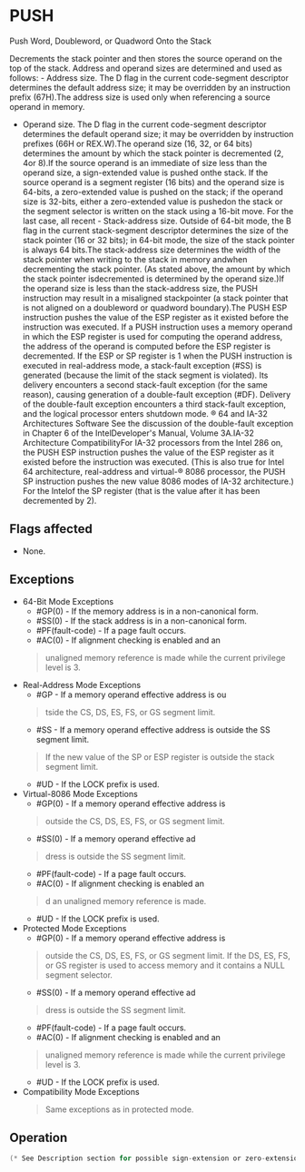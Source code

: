 # PUSH

Push Word, Doubleword, or Quadword Onto the Stack

Decrements the stack pointer and then stores the source operand on the top of the stack.
Address and operand sizes are determined and used as follows: - Address size.
The D flag in the current code-segment descriptor determines the default address size; it may be overridden by an instruction prefix (67H).The address size is used only when referencing a source operand in memory.
- Operand size.
The D flag in the current code-segment descriptor determines the default operand size; it may be overridden by instruction prefixes (66H or REX.W).The operand size (16, 32, or 64 bits) determines the amount by which the stack pointer is decremented (2, 4or 8).If the source operand is an immediate of size less than the operand size, a sign-extended value is pushed onthe stack.
If the source operand is a segment register (16 bits) and the operand size is 64-bits, a zero-extended value is pushed on the stack; if the operand size is 32-bits, either a zero-extended value is pushedon the stack or the segment selector is written on the stack using a 16-bit move.
For the last case, all recent - Stack-address size.
Outside of 64-bit mode, the B flag in the current stack-segment descriptor determines the size of the stack pointer (16 or 32 bits); in 64-bit mode, the size of the stack pointer is always 64 bits.The stack-address size determines the width of the stack pointer when writing to the stack in memory andwhen decrementing the stack pointer.
(As stated above, the amount by which the stack pointer isdecremented is determined by the operand size.)If the operand size is less than the stack-address size, the PUSH instruction may result in a misaligned stackpointer (a stack pointer that is not aligned on a doubleword or quadword boundary).The PUSH ESP instruction pushes the value of the ESP register as it existed before the instruction was executed.
If a PUSH instruction uses a memory operand in which the ESP register is used for computing the operand address, the address of the operand is computed before the ESP register is decremented.
If the ESP or SP register is 1 when the PUSH instruction is executed in real-address mode, a stack-fault exception (#SS) is generated (because the limit of the stack segment is violated).
Its delivery encounters a second stack-fault exception (for the same reason), causing generation of a double-fault exception (#DF).
Delivery of the double-fault exception encounters a third stack-fault exception, and the logical processor enters shutdown mode.
® 64 and IA-32 Architectures Software See the discussion of the double-fault exception in Chapter 6 of the IntelDeveloper's Manual, Volume 3A.IA-32 Architecture CompatibilityFor IA-32 processors from the Intel 286 on, the PUSH ESP instruction pushes the value of the ESP register as it existed before the instruction was executed.
(This is also true for Intel 64 architecture, real-address and virtual-® 8086 processor, the PUSH SP instruction pushes the new value 8086 modes of IA-32 architecture.) For the Intelof the SP register (that is the value after it has been decremented by 2).

## Flags affected

- None.

## Exceptions

- 64-Bit Mode Exceptions
  - #GP(0) - If the memory address is in a non-canonical form.
  - #SS(0) - If the stack address is in a non-canonical form.
  - #PF(fault-code) - If a page fault occurs.
  - #AC(0) - If alignment checking is enabled and an
  > unaligned memory reference is made while the 
  > current privilege level is 3.
- Real-Address Mode Exceptions
  - #GP - If a memory operand effective address is ou
  > tside the CS, DS, ES, FS, or GS segment limit.
  - #SS - If a memory operand effective address is outside the SS segment limit.
  > If the new value of the SP or ESP register is outside the stack segment limit.
  - #UD - If the LOCK prefix is used.
- Virtual-8086 Mode Exceptions
  - #GP(0) - If a memory operand effective address is
  > outside the CS, DS, ES, FS, or GS segment limit.
  - #SS(0) - If a memory operand effective ad
  > dress is outside the SS segment limit.
  - #PF(fault-code) - If a page fault occurs.
  - #AC(0) - If alignment checking is enabled an
  > d an unaligned memory reference is made.
  - #UD - If the LOCK prefix is used.
- Protected Mode Exceptions
  - #GP(0) - If a memory operand effective address is
  > outside the CS, DS, ES, FS, or GS segment limit.
  > If the DS, ES, FS, or GS register is used to access memory and it contains a NULL segment 
  > selector.
  - #SS(0) - If a memory operand effective ad
  > dress is outside the SS segment limit.
  - #PF(fault-code) - If a page fault occurs.
  - #AC(0) - If alignment checking is enabled and an
  > unaligned memory reference is made while the 
  > current privilege level is 3.
  - #UD - If the LOCK prefix is used.
- Compatibility Mode Exceptions
  > Same exceptions as in protected mode.

## Operation

```C
(* See Description section for possible sign-extension or zero-extension of source operand and for *)(* a case in which the size of the memory store may be smaller than the instruction's operand size *)IF StackAddrSize = 64THENIF OperandSize = 64THEN:= RSP RSP - 8;:= Memory[SS:RSP] SRC;(* push quadword *)ELSE IF OperandSize = 32THEN:= RSP RSP - 4;:= Memory[SS:RSP] SRC;(* push dword *)ELSE (* OperandSize = 16 *):= RSP RSP - 2;:= Memory[SS:RSP] SRC;(* push word *)FI;ELSE IF StackAddrSize = 32THENIF OperandSize = 64THEN:= ESP ESP - 8;:= Memory[SS:ESP] SRC;(* push quadword *)ELSE IF OperandSize = 32THEN:= ESP ESP - 4;:= Memory[SS:ESP] SRC;(* push dword *)ELSE (* OperandSize = 16 *):= ESP ESP - 2;:= FI;ELSE (* StackAddrSize = 16 *)IF OperandSize = 32THEN:= SP SP - 4;:= Memory[SS:SP] SRC;(* push dword *)ELSE (* OperandSize = 16 *):= SP SP - 2;:= Memory[SS:SP] SRC;(* push word *)FI;FI;
```
